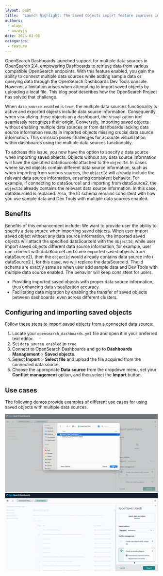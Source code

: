 ```yaml
---
layout: post
title:  "Launch highlight: The Saved Objects import feature improves information transfer for multiple data sources"
authors:
 - nluyu
 - amznyja
date: 2024-02-08
categories:
 - feature
---
```


OpenSearch Dashboards launched support for multiple data sources in OpenSearch 2.4, empowering Dashboards to retrieve data from various compatible OpenSearch endpoints. With this feature enabled, you gain the ability to connect multiple data sources while adding sample data or querying data through the OpenSearch Dashboards Dev Tools console. However, a limitation arises when attempting to import saved objects by uploading a local file. This blog post describes how the OpenSearch Project has solved that challenge.

When `data_source.enabled` is `true`, the multiple data sources functionality is active and exported objects include data source information. Consequently, when visualizing these objects on a dashboard, the visualization tool seamlessly recognizes their origin. Conversely, importing saved objects without enabling multiple data sources or from dashboards lacking data source information results in imported objects missing crucial data source information. This omission poses challenges for accurate visualization within dashboards using the multiple data sources functionality.  

To address this issue, you now have the option to specify a data source when importing saved objects. Objects without any data source information will have the specified dataSourceId attached to the `objectId`. In cases where saved objects contain different data source information, such as when importing from various sources, the `objectId` will already include the relevant data source information, ensuring consistent behavior. For example, if connecting to dataSource1 and importing from dataSource2, the `objectId` already contains the relevant data source information. In this case, dataSourceId is replaced. Also, the ID schema remains consistent with how you use sample data and Dev Tools with multiple data sources enabled. 


## Benefits
Benefits of this enhancement include: 
We want to provide user the ability to specify a data source when importing saved objects. When user import saved object without any data source information, the imported saved objects will attach the specified dataSourceId with the o`bjectId`; while user import saved objects different data source information, for example, user can connect with dataSource1 and some exported saved objects from dataSource2), then the `objectId` would already contains data source info ( dataSource2 ), for this case, we will replace the dataSourceId. The id schema are exactly same as when user add sample data and Dev Tools with multiple data source enabled. The behavior will keep consistent for users.
* Providing imported saved objects with proper data source information, thus enhancing data visualization accuracy.
* Facilitating data migration by enabling the transfer of saved objects between dashboards, even across different clusters.
## Configuring and importing saved objects
Follow these steps to import saved objects from a connected data source:

1. Locate your `opensearch_dashboards.yml` file and open it in your preferred text editor. 
2. Set `data_source.enabled` to `true`.
3. Connect to OpenSearch Dashboards and go to **Dashboards Management** > **Saved objects**.
4. Select **Import** > **Select file** and upload the file acquired from the connected data source.
5. Choose the appropriate **Data source** from the dropdown menu, set your **Conflict management** option, and then select the **Import** button.


## Use cases
The following demos provide examples of different use cases for using saved objects with multiple data sources.


<img src="/assets/media/blog-images/2024-02-08-enhancement-multiple-data-source-import-saved-object/test2_create_new.gif" alt="Create New Copy">

<img src="/assets/media/blog-images/2024-02-08-enhancement-multiple-data-source-import-saved-object/test2_check_conflict_auto_override_ds_conflict.gif" alt="Check existing objects">

